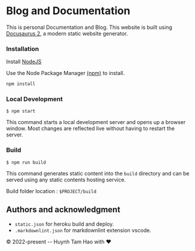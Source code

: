 # Blog and Documentation

This is personal Documentation and Blog.
This website is built using [Docusaurus 2](https://docusaurus.io/), a modern static website generator.

### Installation

Install [NodeJS](https://nodejs.org/en/download/)

Use the Node Package Manager [(npm)](https://www.npmjs.com/) to install.

```bash
npm install
```

### Local Development

```
$ npm start
```

This command starts a local development server and opens up a browser window. Most changes are reflected live without having to restart the server.

### Build

```
$ npm run build
```

This command generates static content into the `build` directory and can be served using any static contents hosting service.

Build folder location : `$PROJECT/build`

<!-- ### Deployment

Using SSH:

```
$ USE_SSH=true yarn deploy
```

Not using SSH:

```
$ GIT_USER=<Your GitHub username> yarn deploy
```

If you are using GitHub pages for hosting, this command is a convenient way to build the website and push to the `gh-pages` branch. -->

## Authors and acknowledgment

- `static.json` for heroku build and deploy.
- `.markdownlint.json` for markdownlint extension vscode.

© 2022-present -- Huynh Tam Hao with ❤️

